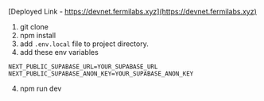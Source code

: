 [Deployed Link - https://devnet.fermilabs.xyz](https://devnet.fermilabs.xyz)

1. git clone 
2. npm install 
3. add `.env.local` file to project directory.
4. add these env variables 
```
NEXT_PUBLIC_SUPABASE_URL=YOUR_SUPABASE_URL
NEXT_PUBLIC_SUPABASE_ANON_KEY=YOUR_SUPABASE_ANON_KEY
```
4. npm run dev

